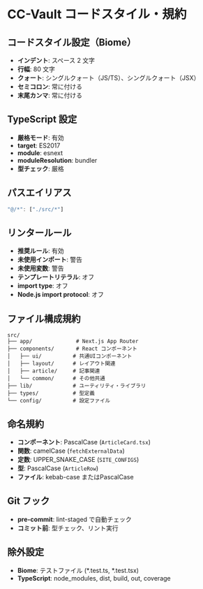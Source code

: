 # CC-Vault コードスタイル・規約

## コードスタイル設定（Biome）
- **インデント**: スペース 2 文字
- **行幅**: 80 文字
- **クォート**: シングルクォート（JS/TS）、シングルクォート（JSX）
- **セミコロン**: 常に付ける
- **末尾カンマ**: 常に付ける

## TypeScript 設定
- **厳格モード**: 有効
- **target**: ES2017
- **module**: esnext
- **moduleResolution**: bundler
- **型チェック**: 厳格

## パスエイリアス
```typescript
"@/*": ["./src/*"]
```

## リンタールール
- **推奨ルール**: 有効
- **未使用インポート**: 警告
- **未使用変数**: 警告
- **テンプレートリテラル**: オフ
- **import type**: オフ
- **Node.js import protocol**: オフ

## ファイル構成規約
```
src/
├── app/              # Next.js App Router
├── components/       # React コンポーネント
│   ├── ui/          # 共通UIコンポーネント
│   ├── layout/      # レイアウト関連
│   ├── article/     # 記事関連
│   └── common/      # その他共通
├── lib/             # ユーティリティ・ライブラリ
├── types/           # 型定義
└── config/          # 設定ファイル
```

## 命名規約
- **コンポーネント**: PascalCase (`ArticleCard.tsx`)
- **関数**: camelCase (`fetchExternalData`)
- **定数**: UPPER_SNAKE_CASE (`SITE_CONFIGS`)
- **型**: PascalCase (`ArticleRow`)
- **ファイル**: kebab-case またはPascalCase

## Git フック
- **pre-commit**: lint-staged で自動チェック
- **コミット前**: 型チェック、リント実行

## 除外設定
- **Biome**: テストファイル (*.test.ts, *.test.tsx)
- **TypeScript**: node_modules, dist, build, out, coverage